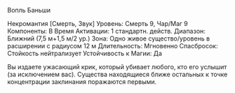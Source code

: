 
Вопль Баньши

Некромантия [Смерть, Звук]
Уровень: Смерть 9, Чар/Маг 9
Компоненты: В
Время Aктивации: 1 стандартн. действ.
Диапазон: Ближний (7,5 м+1,5 м/2 ур.)
Зона: Одно живое существо/уровень в
расширении с радиусом 12 м
Длительность: Мгновенно
Спасбросок: Стойкость нейтрализует
Устойчивость к Магии: Да

Вы издаете ужасающий крик, который убивает любого, кто его услышит
(за исключением вас). Существа находящиеся ближе остальных к точке
концентрации заклинания поражаются
первыми.